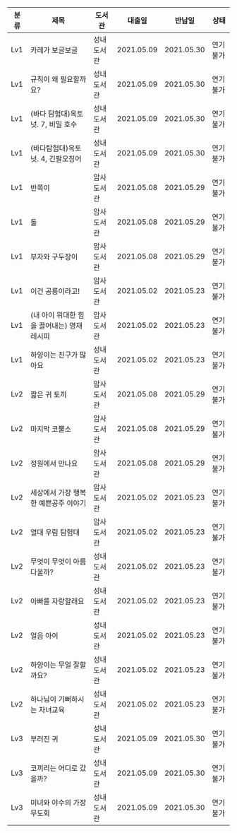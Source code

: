 |분류|제목|도서관|대출일|반납일|상태|
|--|--|--|--|--|--|
|Lv1|카레가 보글보글|성내도서관|2021.05.09|2021.05.30|연기불가|
|Lv1|규칙이 왜 필요할까요?|성내도서관|2021.05.09|2021.05.30|연기불가|
|Lv1|(바다 탐험대)옥토넛. 7, 비밀 호수|성내도서관|2021.05.09|2021.05.30|연기불가|
|Lv1|(바다탐험대)옥토넛. 4, 긴팔오징어|성내도서관|2021.05.09|2021.05.30|연기불가|
|Lv1|반쪽이|암사도서관|2021.05.08|2021.05.29|연기불가|
|Lv1|돌|암사도서관|2021.05.08|2021.05.29|연기불가|
|Lv1|부자와 구두장이|암사도서관|2021.05.08|2021.05.29|연기불가|
|Lv1|이건 공룡이라고!|암사도서관|2021.05.02|2021.05.23|연기불가|
|Lv1|(내 아이 위대한 힘을 끌어내는) 영재 레시피|암사도서관|2021.05.02|2021.05.23|연기불가|
|Lv1|하양이는 친구가 많아요|성내도서관|2021.05.02|2021.05.23|연기불가|
|Lv2|짧은 귀 토끼|암사도서관|2021.05.08|2021.05.29|연기불가|
|Lv2|마지막 코뿔소|암사도서관|2021.05.08|2021.05.29|연기불가|
|Lv2|정원에서 만나요|암사도서관|2021.05.08|2021.05.29|연기불가|
|Lv2|세상에서 가장 행복한 예쁜공주 이야기|암사도서관|2021.05.02|2021.05.23|연기불가|
|Lv2|열대 우림 탐험대|암사도서관|2021.05.02|2021.05.23|연기불가|
|Lv2|무엇이 무엇이 아름다울까?|성내도서관|2021.05.02|2021.05.23|연기불가|
|Lv2|아빠를 자랑할래요|성내도서관|2021.05.02|2021.05.23|연기불가|
|Lv2|얼음 아이|성내도서관|2021.05.02|2021.05.23|연기불가|
|Lv2|하양이는 무얼 잘할까요?|성내도서관|2021.05.02|2021.05.23|연기불가|
|Lv2|하나님이 기뻐하시는 자녀교육|성내도서관|2021.05.02|2021.05.23|연기불가|
|Lv3|부러진 귀|성내도서관|2021.05.09|2021.05.30|연기불가|
|Lv3|코끼리는 어디로 갔을까?|성내도서관|2021.05.09|2021.05.30|연기불가|
|Lv3|미녀와 야수의 가장무도회|성내도서관|2021.05.09|2021.05.30|연기불가|
